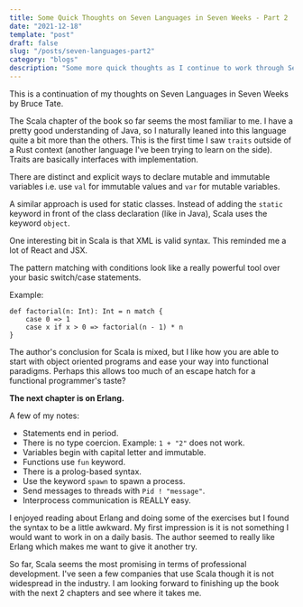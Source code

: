 ```yaml
---
title: Some Quick Thoughts on Seven Languages in Seven Weeks - Part 2
date: "2021-12-18"
template: "post"
draft: false
slug: "/posts/seven-languages-part2"
category: "blogs"
description: "Some more quick thoughts as I continue to work through Seven Languages in Seven Weeks by Bruce Tate."
---
```

This is a continuation of my thoughts on Seven Languages in Seven Weeks by Bruce Tate.    

The Scala chapter of the book so far seems the most familiar to me.  I have a pretty good understanding of 
Java, so I naturally leaned into this language quite a bit more than the others.  This is the
first time I saw `traits` outside of a Rust context (another language I've been trying to learn on the side).
Traits are basically interfaces with implementation.

There are distinct and explicit ways to declare mutable and immutable variables i.e. use `val` for immutable values and `var` for mutable variables.   

A similar approach is used for static classes.  Instead of adding the `static` keyword in front of the class declaration 
(like in Java), Scala uses the keyword `object`.  

One interesting bit in Scala is that XML is valid syntax.  This reminded me a lot of React and JSX. 

The pattern matching with conditions look like a really powerful tool over your basic switch/case statements.    

Example:    
```
def factorial(n: Int): Int = n match {
    case 0 => 1
    case x if x > 0 => factorial(n - 1) * n
}
```

The author's conclusion for Scala is mixed, but I like how you are able to start with object oriented programs and ease your way
into functional paradigms.  Perhaps this allows too much of an escape hatch for a functional programmer's taste?    


**The next chapter is on Erlang.**  

A few of my notes:   
* Statements end in period.
* There is no type coercion.  Example: `1 + "2"` does not work.
* Variables begin with capital letter and immutable.
* Functions use `fun` keyword.
* There is a prolog-based syntax.
* Use the keyword `spawn` to spawn a process.
* Send messages to threads with `Pid ! "message"`.
* Interprocess communication is REALLY easy.

I enjoyed reading about Erlang and doing some of the exercises but I found the syntax to be 
a little awkward.  My first impression is it is not something I would want to work in on a
daily basis.  The author seemed to really like Erlang which makes me want to give
it another try.

So far, Scala seems the most promising in terms of professional development.  I've seen a few 
companies that use Scala though it is not widespread in the industry.  I am looking forward to finishing up the book with the next 2 chapters and see where it takes me.




